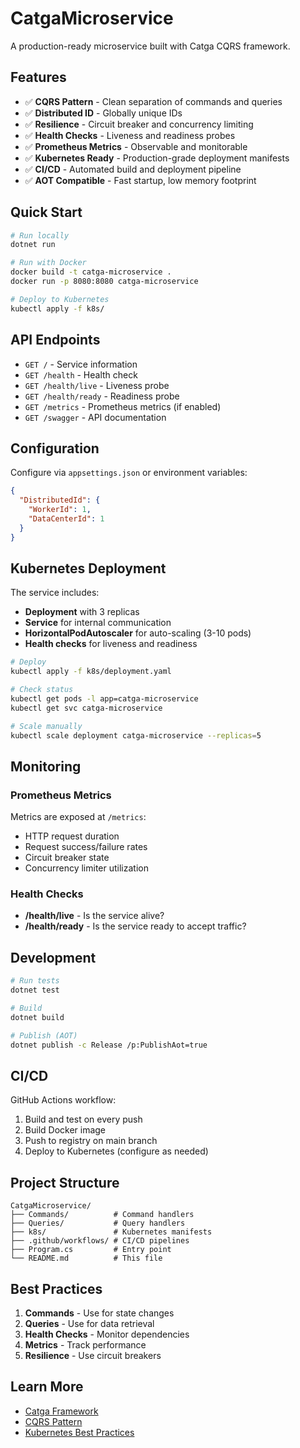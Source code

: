 # CatgaMicroservice

A production-ready microservice built with Catga CQRS framework.

## Features

- ✅ **CQRS Pattern** - Clean separation of commands and queries
- ✅ **Distributed ID** - Globally unique IDs
- ✅ **Resilience** - Circuit breaker and concurrency limiting
- ✅ **Health Checks** - Liveness and readiness probes
- ✅ **Prometheus Metrics** - Observable and monitorable
- ✅ **Kubernetes Ready** - Production-grade deployment manifests
- ✅ **CI/CD** - Automated build and deployment pipeline
- ✅ **AOT Compatible** - Fast startup, low memory footprint

## Quick Start

```bash
# Run locally
dotnet run

# Run with Docker
docker build -t catga-microservice .
docker run -p 8080:8080 catga-microservice

# Deploy to Kubernetes
kubectl apply -f k8s/
```

## API Endpoints

- `GET /` - Service information
- `GET /health` - Health check
- `GET /health/live` - Liveness probe
- `GET /health/ready` - Readiness probe
- `GET /metrics` - Prometheus metrics (if enabled)
- `GET /swagger` - API documentation

## Configuration

Configure via `appsettings.json` or environment variables:

```json
{
  "DistributedId": {
    "WorkerId": 1,
    "DataCenterId": 1
  }
}
```

## Kubernetes Deployment

The service includes:
- **Deployment** with 3 replicas
- **Service** for internal communication
- **HorizontalPodAutoscaler** for auto-scaling (3-10 pods)
- **Health checks** for liveness and readiness

```bash
# Deploy
kubectl apply -f k8s/deployment.yaml

# Check status
kubectl get pods -l app=catga-microservice
kubectl get svc catga-microservice

# Scale manually
kubectl scale deployment catga-microservice --replicas=5
```

## Monitoring

### Prometheus Metrics

Metrics are exposed at `/metrics`:

- HTTP request duration
- Request success/failure rates
- Circuit breaker state
- Concurrency limiter utilization

### Health Checks

- **/health/live** - Is the service alive?
- **/health/ready** - Is the service ready to accept traffic?

## Development

```bash
# Run tests
dotnet test

# Build
dotnet build

# Publish (AOT)
dotnet publish -c Release /p:PublishAot=true
```

## CI/CD

GitHub Actions workflow:
1. Build and test on every push
2. Build Docker image
3. Push to registry on main branch
4. Deploy to Kubernetes (configure as needed)

## Project Structure

```
CatgaMicroservice/
├── Commands/          # Command handlers
├── Queries/           # Query handlers
├── k8s/               # Kubernetes manifests
├── .github/workflows/ # CI/CD pipelines
├── Program.cs         # Entry point
└── README.md          # This file
```

## Best Practices

1. **Commands** - Use for state changes
2. **Queries** - Use for data retrieval
3. **Health Checks** - Monitor dependencies
4. **Metrics** - Track performance
5. **Resilience** - Use circuit breakers

## Learn More

- [Catga Framework](https://github.com/yourorg/catga)
- [CQRS Pattern](https://martinfowler.com/bliki/CQRS.html)
- [Kubernetes Best Practices](https://kubernetes.io/docs/concepts/)

